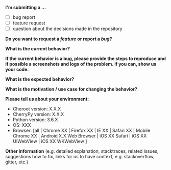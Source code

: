 <!--
**** DELETE THIS BLOCK ****  

Thanks for filing an issue!  Please keep keep issues limited to bug reports,
feature requests, and other general issues. For support questions, please feel
free to reach out on stackoverflow:
https://stackoverflow.com/questions/tagged/cherrypy

**** /DELETE THIS BLOCK ****  
-->

**I'm submitting a ...**
- [ ] bug report
- [ ] feature request
- [ ] question about the decisions made in the repository

**Do you want to request a *feature* or report a *bug*?**



**What is the current behavior?**



**If the current behavior is a bug, please provide the steps to reproduce and if possible a screenshots and logs of the problem. If you can, show us your code.**



**What is the expected behavior?**



**What is the motivation / use case for changing the behavior?**



**Please tell us about your environment:**

- Cheroot version: X.X.X
- CherryPy version: X.X.X
- Python version: 3.6.X
- OS: XXX
- Browser: [all | Chrome XX | Firefox XX | IE XX | Safari XX | Mobile Chrome XX | Android X.X Web Browser | iOS XX Safari | iOS XX UIWebView | iOS XX WKWebView ]



**Other information** (e.g. detailed explanation, stacktraces, related issues, suggestions how to fix, links for us to have context, e.g. stackoverflow, gitter, etc.)
